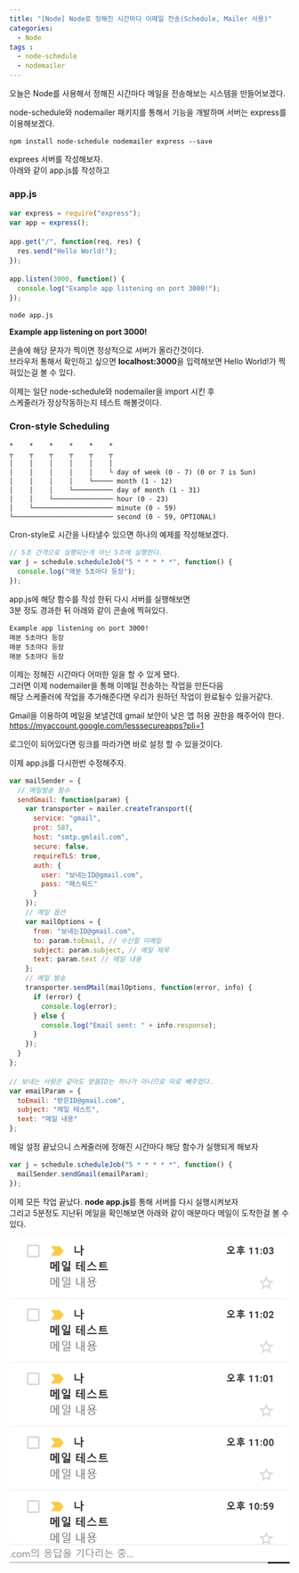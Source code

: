 ```yaml
---
title: "[Node] Node로 정해진 시간마다 이메일 전송(Schedule, Mailer 사용)"
categories: 
  - Node
tags : 
  - node-schedule
  - nodemailer
---
```


오늘은 Node를 사용해서 정해진 시간마다 메일을 전송해보는 시스템을 만들어보겠다.

node-schedule와 nodemailer 패키지를 통해서 기능을 개발하며 서버는 express를 이용해보겠다.

```shell
npm install node-schedule nodemailer express --save
```

exprees 서버를 작성해보자.<br>
아래와 같이 app.js를 작성하고

### app.js
```js
var express = require("express");
var app = express();

app.get("/", function(req, res) {
  res.send("Hello World!");
});

app.listen(3000, function() {
  console.log("Example app listening on port 3000!");
});
```

```shell
node app.js
```

**Example app listening on port 3000!**

콘솔에 해당 문자가 찍이면 정상적으로 서버가 올라간것이다.<br>
브라우저 통해서 확인하고 싶으면 **localhost:3000**을 입력해보면 Hello World!가 찍혀있는걸 볼 수 있다.

이제는 일단 node-schedule와 nodemailer을 import 시킨 후<br>
스케줄러가 정상작동하는지 테스트 해볼것이다.

### Cron-style Scheduling

```
*    *    *    *    *    *
┬    ┬    ┬    ┬    ┬    ┬
│    │    │    │    │    │
│    │    │    │    │    └ day of week (0 - 7) (0 or 7 is Sun)
│    │    │    │    └───── month (1 - 12)
│    │    │    └────────── day of month (1 - 31)
│    │    └─────────────── hour (0 - 23)
│    └──────────────────── minute (0 - 59)
└───────────────────────── second (0 - 59, OPTIONAL)
```

Cron-style로 시간을 나타낼수 있으면 하나의 예제를 작성해보겠다.

```js
// 5초 간격으로 실행되는게 아닌 5초에 실행한다.
var j = schedule.scheduleJob("5 * * * * *", function() {
  console.log("매분 5초마다 등장");
});
```

app.js에 해당 함수를 작성 한뒤 다시 서버를 실행해보면<br>
3분 정도 경과한 뒤 아래와 같이 콘솔에 찍혀있다.

```shell
Example app listening on port 3000!
매분 5초마다 등장
매분 5초마다 등장
매분 5초마다 등장
```

이제는 정해진 시간마다 어떠한 일을 할 수 있게 됐다.<br>
그러면 이제 nodemailer을 통해 이메일 전송하는 작업을 만든다음<br>
해당 스케줄러에 작업을 추가해준다면 우리가 원하던 작업이 완료될수 있을거같다.

Gmail을 이용하여 메일을 보낼건데 gmail 보안이 낮은 앱 허용 권한을 해주어야 한다.<br>
<https://myaccount.google.com/lesssecureapps?pli=1>

로그인이 되어있다면 링크를 따라가면 바로 설정 할 수 있을것이다.

이제 app.js를 다시한번 수정해주자.

```js
var mailSender = {
  // 메일발송 함수
  sendGmail: function(param) {
    var transporter = mailer.createTransport({
      service: "gmail",
      prot: 587,
      host: "smtp.gmlail.com",
      secure: false,
      requireTLS: true,
      auth: {
        user: "보내는ID@gmail.com",
        pass: "패스워드"
      }
    });
    // 메일 옵션
    var mailOptions = {
      from: "보내는ID@gmail.com",
      to: param.toEmail, // 수신할 이메일
      subject: param.subject, // 메일 제목
      text: param.text // 메일 내용
    };
    // 메일 발송
    transporter.sendMail(mailOptions, function(error, info) {
      if (error) {
        console.log(error);
      } else {
        console.log("Email sent: " + info.response);
      }
    });
  }
};

// 보내는 사람은 같아도 받을ID는 하나가 아니므로 따로 빼주었다.
var emailParam = {
  toEmail: "받은ID@gmail.com",
  subject: "메일 테스트",
  text: "메일 내용"
};
```

메일 설정 끝났으니 스케줄러에 정해진 시간마다 해당 함수가 실행되게 해보자

```js
var j = schedule.scheduleJob("5 * * * * *", function() {
  mailSender.sendGmail(emailParam);
});
```

이제 모든 작업 끝났다. **node app.js**를 통해 서버를 다시 실행시켜보자<br>
그리고 5분정도 지난뒤 메일을 확인해보면 아래와 같이 매분마다 메일이 도착한걸 볼 수 있다.

![메일](/assets/images/post/2019-11-02-node-schedule-mailer-image1.PNG)

